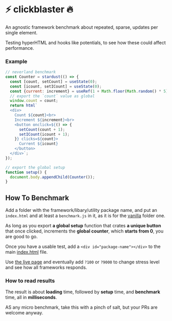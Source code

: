 # ⚡️ clickblaster 🔥

An agnostic framework benchmark about repeated, sparse, updates per single element.

Testing hyperHTML and hooks like potentials, to see how these could affect performance.

### Example

```js
// neverland benchmark
const Counter = stardust(() => {
  const [count, setCount] = useState(0);
  const [icount, setICount] = useState(0);
  const {current: increment} = useRef(1 + Math.floor(Math.random() * 5));
  // export the `count` value as global
  window.count = count;
  return html`
  <div>
    Count ${count}<br>
    Increment ${increment}<br>
    <button onclick=${() => {
      setCount(count + 1);
      setICount(icount + 1);
    }} clicks=${count}>
      Current ${icount}
    </button>
  </div>`;
});

// export the global setup
function setup() {
  document.body.appendChild(Counter());
}
```

## How To Benchmark

Add a folder with the framework/libary/utility package name, and put an `index.html` and at least a `benchmark.js` in it, as it is for the [vanilla](./vanilla/) folder one.

As long as you export **a global setup** function that crates **a unique button** that once clicked, increments the **global counter**, which **starts from 0**, you are good to go.

Once you have a usable test, add a `<div id="package-name"></div>` to the main [index.html](./index.html) file.

Use [the live page](https://webreflection.github.io/clickblaster/) and eventually add `?100` or `?9000` to change stress level and see how all frameworks responds.

### How to read results

The result is about **loading** time, followed by **setup** time, and **benchmark** time, all in **milliseconds**.

AS any micro benchmark, take this with a pinch of salt, but your PRs are welcome anyway.

